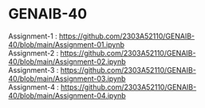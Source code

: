 # GENAIB-40                                                       

Assignment-1 : https://github.com/2303A52110/GENAIB-40/blob/main/Assignment-01.ipynb                  
Assignment-2 : https://github.com/2303A52110/GENAIB-40/blob/main/Assignment-02.ipynb                              
Assignment-3 : https://github.com/2303A52110/GENAIB-40/blob/main/Assignment-03.ipynb                                 
Assignment-4 : https://github.com/2303A52110/GENAIB-40/blob/main/Assignment-04.ipynb                              
